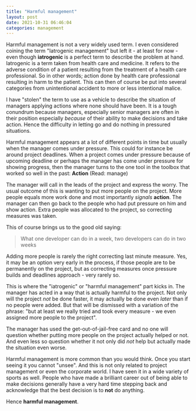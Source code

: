 ```yaml
---
title: "Harmful management"
layout: post
date: 2021-10-31 06:46:04
categories: management
---
```


Harmful management is not a very widely used term. I even considered coining the term "Iatrogenic management" but left it - at least for now - even though **iatrogenic** is a perfect term to describe the problem at hand. Iatrogenic is a term taken from health care and medicine. It refers to the adverse condition of a patient resulting from the treatment of a health care professional. So in other words; action done by health care professional resulting in harm to the patient. This can then of course be put into several categories from unintentional accident to more or less intentional malice.

I have "stolen" the term to use as a vehicle to describe the situation of managers applying actions where none should have been. It is a tough conundrum because managers, especially senior managers are often in their position especially _because_ of their ability to make decisions and take action. Hence the difficulty in letting go and do nothing in pressured situations.

Harmful management appears at a lot of different points in time but usually when the manager comes under pressure. This could for instance be around project deadlines. When a project comes under pressure because of upcoming deadline or perhaps the manager has come under pressure for showing progress, then the manager turns to the one tool in the toolbox that worked so well in the past: **Action** (Read: manage)

The manager will call in the leads of the project and express the worry. The usual outcome of this is wanting to put more people on the project. More people equals more work done and most importantly _signals_ **action**. The manager can then go back to the people who had put pressure on him and show action. Extra people was allocated to the project, so correcting measures was taken.

This of course brings us to the good old saying:

> What one developer can do in a week, two developers can do in two weeks

Adding more people is rarely the right correcting last minute measure. Yes, it may be an option very early in the process, if those people are to be permanently on the project, but as correcting measures once pressure builds and deadlines approach - very rarely so.

This is where the "iatrogenic" or "harmful management" part kicks in. The manager has acted in a way that is actually harmful to the project. Not only will the project _not_ be done faster, it may actually be done even _later_ than if no people were added. But that will be dismissed with a variation of the phrase: "but at least we really tried and took every measure - we even assigned more people to the project".

The manager has used the get-out-of-jail-free card and no one will question whether putting more people on the project actually helped or not. And even less so question whether it not only did _not_ help but actually made the situation even worse.

Harmful management is more common than you would think. Once you start seeing it you cannot "unsee". And this is not only related to project management or even the corporate world. I have seen it in a wide variety of sports as well. People who have made a brilliant career out of being able to make decisions generally have a very hard time stepping back and acknowledge that the best decision is to **not** do anything.

Hence **harmful management**.
